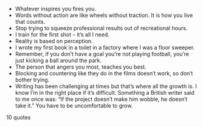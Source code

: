  - Whatever inspires you fires you.
 - Words without action are like wheels without traction. It is how you live that counts.
 - Stop trying to squeeze professional results out of recreational hours.
 - I train for the first shot – it’s all I need.
 - Reality is based on perception.
 - I wrote my first book in a toilet in a factory where I was a floor sweeper.
 - Remember, if you don’t have a goal you’re not playing football, you’re just kicking a ball around the park.
 - The person that angers you most, teaches you best.
 - Blocking and countering like they do in the films doesn’t work, so don’t bother trying.
 - Writing has been challenging at times but that’s where all the growth is. I know I’m in the right place if it’s difficult. Something a British writer said to me once was: “If the project doesn’t make him wobble, he doesn’t take it.” You have to be uncomfortable to grow.

10 quotes